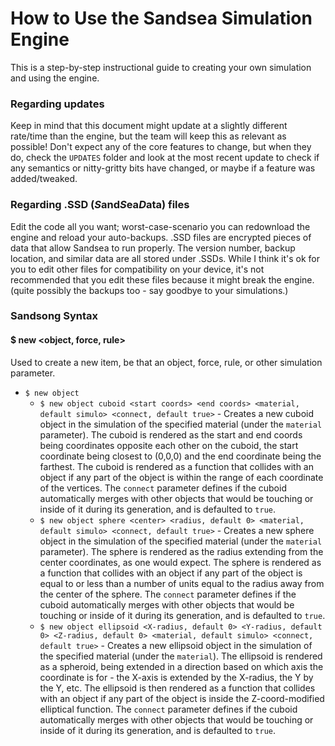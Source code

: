 # How to Use the Sandsea Simulation Engine  
This is a step-by-step instructional guide to creating your own simulation and using the engine.
### Regarding updates  
Keep in mind that this document might update at a slightly different rate/time than the engine, but the team will keep this as relevant as possible! Don't
expect any of the core features to change, but when they do, check the `UPDATES` folder and look at the most recent update to check if any semantics or nitty-gritty bits
have changed, or maybe if a feature was added/tweaked.
### Regarding .SSD (*S*and*S*ea*D*ata) files  
Edit the code all you want; worst-case-scenario you can redownload the engine and reload your auto-backups. .SSD files are encrypted pieces of data that allow Sandsea to
run properly. The version number, backup location, and similar data are all stored under .SSDs. While I think it's ok for you to edit other files for compatibility on your
device, it's not recommended that you edit these files because it might break the engine. (quite possibly the backups too - say goodbye to your simulations.)
### Sandsong Syntax  
#### $ new <object, force, rule>
Used to create a new item, be that an object, force, rule, or other simulation parameter.
- `$ new object`
  - `$ new object cuboid <start coords> <end coords> <material, default simulo> <connect, default true>` - Creates a new cuboid object in the simulation of the specified material (under the `material` parameter). The cuboid is rendered as the start and end coords being coordinates opposite each other on the cuboid, the start coordinate being closest to (0,0,0) and the end coordinate being the farthest. The cuboid is rendered as a function that collides with an object if any part of the object is within the range of each coordinate of the vertices. The `connect` parameter defines if the cuboid automatically merges with other objects that would be touching or inside of it during its generation, and is defaulted to `true`.
  - `$ new object sphere <center> <radius, default 0> <material, default simulo> <connect, default true>` - Creates a new sphere object in the simulation of the specified material (under the `material` parameter). The sphere is rendered as the radius extending from the center coordinates, as one would expect. The sphere is rendered as a function that collides with an object if any part of the object is equal to or less than a number of units equal to the radius away from the center of the sphere. The `connect` parameter defines if the cuboid automatically merges with other objects that would be touching or inside of it during its generation, and is defaulted to `true`.
  - `$ new object ellipsoid <X-radius, default 0> <Y-radius, default 0> <Z-radius, default 0> <material, default simulo> <connect, default true>` - Creates a new ellipsoid object in the simulation of the specified material (under the `material`). The ellipsoid is rendered as a spheroid, being extended in a direction based on which axis the coordinate is for - the X-axis is extended by the X-radius, the Y by the Y, etc. The ellipsoid is then rendered as a function that collides with an object if any part of the object is inside the Z-coord-modified elliptical function. The `connect` parameter defines if the cuboid automatically merges with other objects that would be touching or inside of it during its generation, and is defaulted to `true`.
